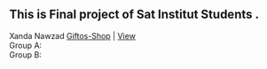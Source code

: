 ## This is Final project of Sat Institut Students .
Xanda Nawzad [Giftos-Shop](https://github.com/XandaNawzad/Gif-Shop_Website) | [View](giftos.infy.uk/) </br>
Group A: </br>
Group B: 
